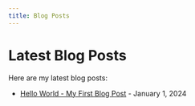 ```yaml
---
title: Blog Posts
---
```


# Latest Blog Posts

Here are my latest blog posts:

- [Hello World - My First Blog Post](/blog/hello-world.html) - January 1, 2024